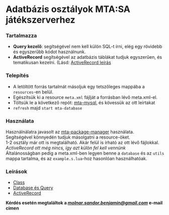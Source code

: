 # Adatbázis osztályok MTA:SA játékszerverhez
### Tartalmazza
- **Query kezelő**: segítségével nem kell külön SQL-t írni, elég egy rövidebb és egyszerűbb kódot használnunk.
- **ActiveRecord** segítségével az adatbázis táblákat tudjuk egyszerűen, és tematikusan kezelni. (Lásd: [ActiveRecord leírás](https://github.com/sanyisasha/mta-database/blob/master/ACTIVERECORD.md)

### Telepítés
- A letöltött forrás tartalmát másoljuk egy tetszőleges mappába a `resources`-en belül.  
- Egészítsük ki a resource `meta.xml` fájlját a forrásban lévő meta.xml-el.  
- Töltsük le a következő repót: [mta-mysql](https://github.com/sanyisasha/mta-mysql), és kövessük az ott leírtakat
- `refresh` majd `start mta-database`

### Használata
Használnálatra javasolt az [mta-package-manager](https://github.com/sanyisasha/mta-package-manager) használata.  
Segítségével könnyedén tudjuk másolgatni a resource-öket.  
1-2 osztály már ott is megtalálható. Akár felül is írható az ott lévő fájlokkal. *ActiveRecord ott még nincs, így azt külön fel kell vennünk*  
Általánosságban pedig a meta.xml-ben legyen benne a `database` és az `utils` mappa tartalma, és az `example.s.lua`-hoz hasonlóan használhatóak.

### Leírások
- [Class](https://github.com/sanyisasha/mta-database/blob/master/CLASS.md)
- [Database és Query](https://github.com/sanyisasha/mta-database/blob/master/DATABASE.md)
- [ActiveRecord](https://github.com/sanyisasha/mta-database/blob/master/ACTIVERECORD.md)

**Kérdés esetén megtaláltok a *molnar.sandor.benjamin@gmail.com* e-mail címen**
